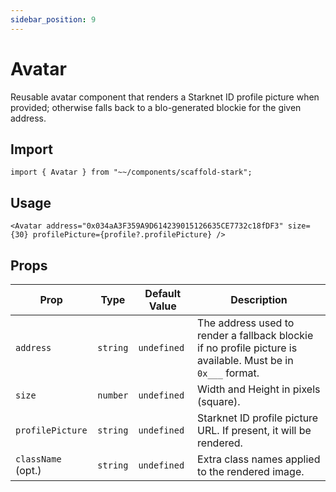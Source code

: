```yaml
---
sidebar_position: 9
---
```


# Avatar

Reusable avatar component that renders a Starknet ID profile picture when provided; otherwise falls back to a blo-generated blockie for the given address.

## Import

```tsx
import { Avatar } from "~~/components/scaffold-stark";
```

## Usage

```tsx
<Avatar address="0x034aA3F359A9D614239015126635CE7732c18fDF3" size={30} profilePicture={profile?.profilePicture} />
```

## Props

| Prop               | Type     | Default Value | Description                                                                                                  |
| ------------------ | -------- | ------------- | ------------------------------------------------------------------------------------------------------------ |
| `address`          | `string` | `undefined`   | The address used to render a fallback blockie if no profile picture is available. Must be in `0x___` format. |
| `size`             | `number` | `undefined`   | Width and Height in pixels (square).                                                                         |
| `profilePicture`   | `string` | `undefined`   | Starknet ID profile picture URL. If present, it will be rendered.                                            |
| `className` (opt.) | `string` | `undefined`   | Extra class names applied to the rendered image.                                                             |
